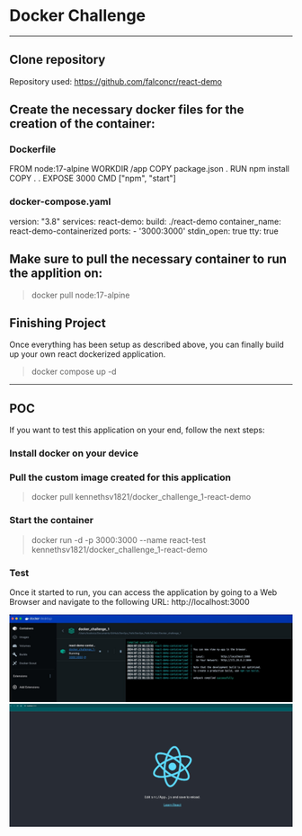 # Docker Challenge
---
## Clone repository

Repository used: https://github.com/falconcr/react-demo

## Create the necessary docker files for the creation of the container:

### Dockerfile

FROM node:17-alpine
WORKDIR /app
COPY package.json .
RUN npm install
COPY . .
EXPOSE 3000
CMD ["npm", "start"]

### docker-compose.yaml

version: "3.8"
services:
  react-demo:
    build: ./react-demo
    container_name: react-demo-containerized
    ports: 
      - '3000:3000'
    stdin_open: true
    tty: true

## Make sure to pull the necessary container to run the applition on:

> docker pull node:17-alpine

## Finishing Project

Once everything has been setup as described above, you can finally build up your own react dockerized application. 

> docker compose up -d
--- 
## POC

If you want to test this application on your end, follow the next steps:

### Install docker on your device

### Pull the custom image created for this application

> docker pull kennethsv1821/docker_challenge_1-react-demo

### Start the container

> docker run -d -p 3000:3000 --name react-test kennethsv1821/docker_challenge_1-react-demo

### Test

Once it started to run, you can access the application by going to a Web Browser and navigate to the following URL: http://localhost:3000

![localhost:3000](https://github.com/KennethSV/DevOps_Path/blob/main/Docker/Docker_challenge_1/Container_Running.jpg)
![Docker Container Running](https://github.com/KennethSV/DevOps_Path/blob/main/Docker/Docker_challenge_1/Page_Loaded.jpg)
